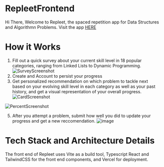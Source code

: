# RepleetFrontend

Hi There, Welcome to Repleet, the spaced repetition app for Data Structures and Algorithmn Problems. Visit the app [HERE](https://repleet-frontend.vercel.app/)

# How it Works
1) Fill out a quick survey about your current skill level in 18 popular categories, ranging from Linked Lists to Dynamic Programming.
  ![SurveyScreenshot](https://github.com/user-attachments/assets/512b1ca5-5840-4b72-bc9c-0f87418c2447)
2) Create and Account to persist your progress
3) Get personalized recommendation on which problem to tackle next based on your evolving skill level in each category as well as your past history, and get a visual representation of your overall progress.
  ![CardScreenshot](https://github.com/user-attachments/assets/24217f2c-7b90-4dd8-b79e-3ca500372958)


  ![PercentScreenshot](https://github.com/user-attachments/assets/7a7d949d-293b-4fed-9e15-28c82606aa44)

5) After you attempt a problem, submit how well you did to update your progress and get a new reccomendation.
  ![image](https://github.com/user-attachments/assets/4acecee4-4706-40f7-bdc8-2fdd1c0b1b17)




# Tech Stack and Architecture Details
The front end of Repleet uses Vite as a build tool, Typescript React and TailwindCSS for the front end components, and Vercel for deployment.
